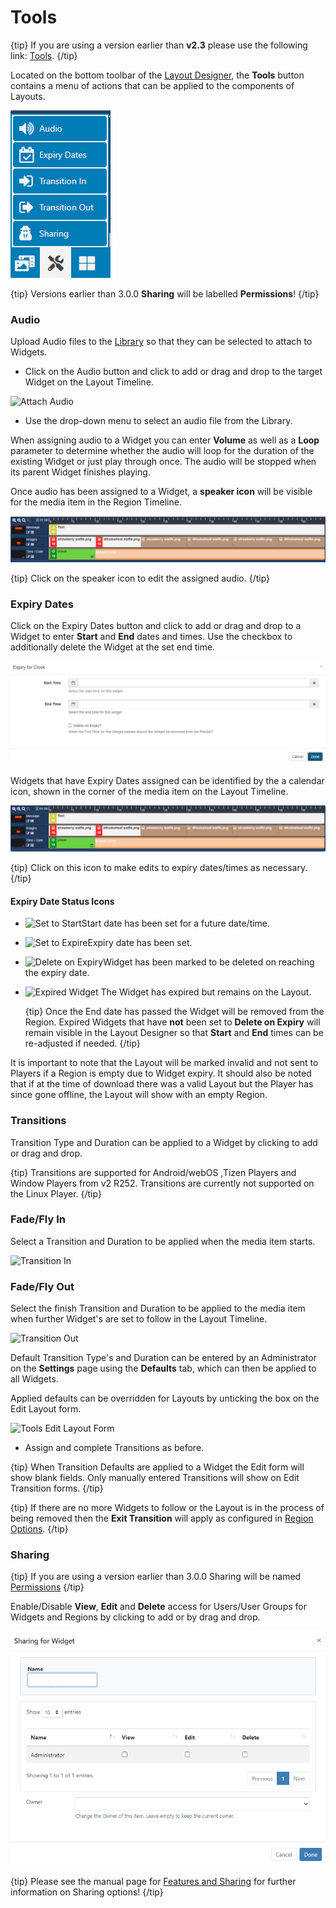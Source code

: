 <!--toc=layouts-->

# Tools

{tip}
If you are using a version earlier than **v2.3** please use the following link: [Tools](layouts_tools_2.0.html). 
{/tip}

Located on the bottom toolbar of the [Layout Designer](layouts_designer.html), the **Tools** button contains a menu of actions that can be applied to the components of Layouts. 

![Tools](img/v3_layouts_tools.png)

{tip}
Versions earlier than 3.0.0 **Sharing** will be labelled **Permissions**!
{/tip}

### Audio

Upload Audio files to the [Library](media_library.html) so that they can be selected to attach to Widgets. 

- Click on the Audio button and click to add or drag and drop to the target Widget on the Layout Timeline.


![Attach Audio](img/v2_layouts_tools_attach_audio.png)

- Use the drop-down menu to select an audio file from the Library.


When assigning audio to a Widget you can enter **Volume** as well as a **Loop** parameter to determine whether the audio will loop for the duration of the existing Widget or just play through once. The audio will be stopped when its parent Widget finishes playing.

Once audio has been assigned to a Widget, a **speaker icon** will be visible for the media item in the Region Timeline.

![Audio Icon](img/v3_layouts_tools_assigned_audio_icon.png)

{tip}
Click on the speaker icon to edit the assigned audio.
{/tip}

### Expiry Dates

Click on the Expiry Dates button and click to add or drag and drop to a Widget to enter **Start** and **End** dates and times. Use the checkbox to additionally delete the Widget at the set end time.

![Expiry Dates](img/v3_layouts_tools_expiry_dates.png)



Widgets that have Expiry Dates assigned can be identified by the a calendar icon, shown in the corner of the media item on the Layout Timeline. 

![Assigned Expiry Dates](img/v3_layouts_tools_assigned_expiry_dates.png)

{tip}
Click on this icon to make edits to expiry dates/times as necessary.
{/tip}

#### Expiry Date Status Icons

- ![Set to Start](img/v2.3_layouts_tools_set_to_start.png)Start date has been set for a future date/time.

- ![Set to Expire](img/v2.3_layouts_tools_set_to_expire.png)Expiry date has been set.

- ![Delete on Expiry](img/v2.3_layouts_tools_delete_on_expiry.png)Widget has been marked to be deleted on reaching the expiry date.

- ![Expired Widget](img/v2.3_layouts_tools_expired_widget.png) The Widget has expired but remains on the Layout.

  {tip}
  Once the End date has passed the Widget will be removed from the Region. Expired Widgets that have **not** been set to **Delete on Expiry** will remain visible in the Layout Designer so that **Start** and **End** times can be re-adjusted if needed.
  {/tip}

It is important to note that the Layout will be marked invalid and not sent to Players if a Region is empty due to Widget expiry. It should also be noted that if at the time of download there was a valid Layout but the Player has since gone offline, the Layout will show with an empty Region.

### Transitions

Transition Type and Duration can be applied to a Widget by clicking to add or drag and drop.

{tip}
Transitions are supported for Android/webOS ,Tizen Players and Window Players from v2 R252.
Transitions are currently not supported on the Linux Player.
{/tip}

### Fade/Fly In

Select a Transition and Duration to be applied when the media item starts. 

![Transition In](img/v2_layouts_tools_transition_in.png)

### Fade/Fly Out

Select the finish Transition and Duration to be applied to the media item when further Widget's are set to follow in the Layout Timeline.

![Transition Out](img/v2_layouts_tools_transition_out.png)

Default Transition Type's and Duration can be entered by an Administrator on the **Settings** page using the **Defaults** tab, which can then be applied to all Widgets. 

Applied defaults can be overridden for Layouts by unticking the box on the Edit Layout form.

![Tools Edit Layout Form](img/v2_layouts_tools_edit_layout_form.png)

- Assign and complete Transitions as before.


{tip}
When Transition Defaults are applied to a Widget the Edit form will show blank fields. Only manually entered Transitions will show on Edit Transition forms.
{/tip}

{tip}
If there are no more Widgets to follow or the Layout is in the process of being removed then the **Exit Transition** will apply as configured in [Region Options](layouts_regions.html#region_options>).
{/tip}

### Sharing  

{tip}
If you are using a version earlier than 3.0.0 Sharing will be named [Permissions](users_permissions.html)
{/tip}

Enable/Disable **View**, **Edit** and **Delete** access for Users/User Groups for Widgets and Regions by clicking to add or by drag and drop. 

![Permissions](img/v3_layouts_tools_sharing.png)

{tip}
Please see the manual page for [Features and Sharing](users_features_and_sharing.html) for further information on Sharing options!
{/tip}